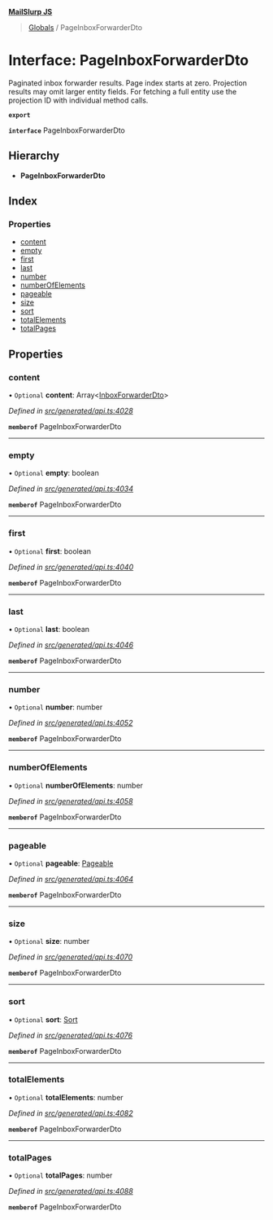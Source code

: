 **[MailSlurp JS](../README.md)**

> [Globals](../README.md) / PageInboxForwarderDto

# Interface: PageInboxForwarderDto

Paginated inbox forwarder results. Page index starts at zero. Projection results may omit larger entity fields. For fetching a full entity use the projection ID with individual method calls.

**`export`** 

**`interface`** PageInboxForwarderDto

## Hierarchy

* **PageInboxForwarderDto**

## Index

### Properties

* [content](pageinboxforwarderdto.md#content)
* [empty](pageinboxforwarderdto.md#empty)
* [first](pageinboxforwarderdto.md#first)
* [last](pageinboxforwarderdto.md#last)
* [number](pageinboxforwarderdto.md#number)
* [numberOfElements](pageinboxforwarderdto.md#numberofelements)
* [pageable](pageinboxforwarderdto.md#pageable)
* [size](pageinboxforwarderdto.md#size)
* [sort](pageinboxforwarderdto.md#sort)
* [totalElements](pageinboxforwarderdto.md#totalelements)
* [totalPages](pageinboxforwarderdto.md#totalpages)

## Properties

### content

• `Optional` **content**: Array\<[InboxForwarderDto](../modules/inboxforwarderdto.md)>

*Defined in [src/generated/api.ts:4028](https://github.com/mailslurp/mailslurp-client/blob/ad6aa3d/src/generated/api.ts#L4028)*

**`memberof`** PageInboxForwarderDto

___

### empty

• `Optional` **empty**: boolean

*Defined in [src/generated/api.ts:4034](https://github.com/mailslurp/mailslurp-client/blob/ad6aa3d/src/generated/api.ts#L4034)*

**`memberof`** PageInboxForwarderDto

___

### first

• `Optional` **first**: boolean

*Defined in [src/generated/api.ts:4040](https://github.com/mailslurp/mailslurp-client/blob/ad6aa3d/src/generated/api.ts#L4040)*

**`memberof`** PageInboxForwarderDto

___

### last

• `Optional` **last**: boolean

*Defined in [src/generated/api.ts:4046](https://github.com/mailslurp/mailslurp-client/blob/ad6aa3d/src/generated/api.ts#L4046)*

**`memberof`** PageInboxForwarderDto

___

### number

• `Optional` **number**: number

*Defined in [src/generated/api.ts:4052](https://github.com/mailslurp/mailslurp-client/blob/ad6aa3d/src/generated/api.ts#L4052)*

**`memberof`** PageInboxForwarderDto

___

### numberOfElements

• `Optional` **numberOfElements**: number

*Defined in [src/generated/api.ts:4058](https://github.com/mailslurp/mailslurp-client/blob/ad6aa3d/src/generated/api.ts#L4058)*

**`memberof`** PageInboxForwarderDto

___

### pageable

• `Optional` **pageable**: [Pageable](pageable.md)

*Defined in [src/generated/api.ts:4064](https://github.com/mailslurp/mailslurp-client/blob/ad6aa3d/src/generated/api.ts#L4064)*

**`memberof`** PageInboxForwarderDto

___

### size

• `Optional` **size**: number

*Defined in [src/generated/api.ts:4070](https://github.com/mailslurp/mailslurp-client/blob/ad6aa3d/src/generated/api.ts#L4070)*

**`memberof`** PageInboxForwarderDto

___

### sort

• `Optional` **sort**: [Sort](sort.md)

*Defined in [src/generated/api.ts:4076](https://github.com/mailslurp/mailslurp-client/blob/ad6aa3d/src/generated/api.ts#L4076)*

**`memberof`** PageInboxForwarderDto

___

### totalElements

• `Optional` **totalElements**: number

*Defined in [src/generated/api.ts:4082](https://github.com/mailslurp/mailslurp-client/blob/ad6aa3d/src/generated/api.ts#L4082)*

**`memberof`** PageInboxForwarderDto

___

### totalPages

• `Optional` **totalPages**: number

*Defined in [src/generated/api.ts:4088](https://github.com/mailslurp/mailslurp-client/blob/ad6aa3d/src/generated/api.ts#L4088)*

**`memberof`** PageInboxForwarderDto
